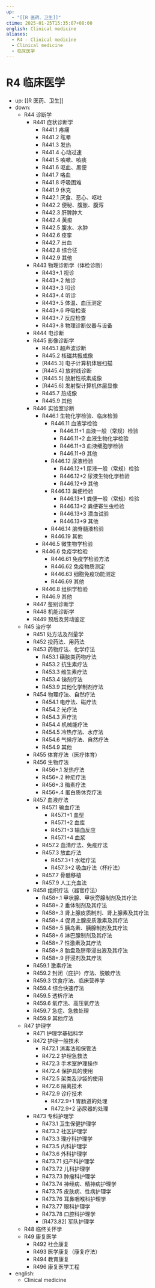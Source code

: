 ```yaml
---
up:
  - "[[R 医药、卫生]]"
ctime: 2025-01-25T15:35:07+08:00
english: Clinical medicine
aliases:
  - R4 - Clinical medicine
  - Clinical medicine
  - 临床医学
---
```


# R4 临床医学

- up: [[R 医药、卫生]]
- down:
	- R44 诊断学
		- R441 症状诊断学
			- R441.1 疼痛
			- R441.2 眩晕
			- R441.3 发热
			- R441.4 心动过速
			- R441.5 咳嗽、咳痰
			- R441.6 呕血、黑便
			- R441.7 咯血
			- R441.8 呼吸困难
			- R441.9 休克
			- R442.1 厌食、恶心、呕吐
			- R442.2 便秘、腹胀、腹泻
			- R442.3 肝脾肿大
			- R442.4 黄疸
			- R442.5 腹水、水肿
			- R442.6 痉挛
			- R442.7 出血
			- R442.8 综合征
			- R442.9 其他
		- R443 物理诊断学（体检诊断）
			- R443+.1 视诊
			- R443+.2 触诊
			- R443+.3 叩诊
			- R443+.4 听诊
			- R443+.5 体温、血压测定
			- R443+.6 呼吸检查
			- R443+.7 反应检查
			- R443+.8 物理诊断仪器与设备
		- R444 电诊断
		- R445 影像诊断学
			- R445.1 超声波诊断
			- R445.2 核磁共振成像
			- [R445.3] 电子计算机体层扫描
			- [R445.4] 放射线诊断
			- [R445.5] 放射性核素成像
			- [R445.6] 发射型计算机体层显像
			- R445.7 热成像
			- R445.9 其他
		- R446 实验室诊断
			- R446.1 生物化学检验、临床检验
				- R446.11 血液学检验
					- R446.11+1 血液一般（常规）检验
					- R446.11+2 血液生物化学检验
					- R446.11+3 血液细胞学检验
					- R446.11+9 其他
				- R446.12 尿液检验
					- R446.12+1 尿液一般（常规）检验
					- R446.12+2 尿液生物化学检验
					- R446.12+9 其他
				- R446.13 粪便检验
					- R446.13+1 粪便一般（常规）检验
					- R446.13+2 粪便寄生虫检验
					- R446.13+3 潜血试验
					- R446.13+9 其他
				- R446.14 脑脊髓液检验
				- R446.19 其他
			- R446.5 微生物学检验
			- R446.6 免疫学检验
				- R446.61 免疫学检验方法
				- R446.62 免疫物质测定
				- R446.63 细胞免疫功能测定
				- R446.69 其他
			- R446.8 组织学检验
			- R446.9 其他
		- R447 鉴别诊断学
		- R448 机能诊断学
		- R449 预后及劳动鉴定
	- R45 治疗学
		- R451 处方法及剂量学
		- R452 投药法、用药法
		- R453 药物疗法、化学疗法
			- R453.1 磺胺类药物疗法
			- R453.2 抗生素疗法
			- R453.3 维生素疗法
			- R453.4 锑剂疗法
			- R453.9 其他化学制剂疗法
		- R454 物理疗法、自然疗法
			- R454.1 电疗法、磁疗法
			- R454.2 光疗法
			- R454.3 声疗法
			- R454.4 机械能疗法
			- R454.5 冷热疗法、水疗法
			- R454.6 气候疗法、自然疗法
			- R454.9 其他
		- R455 体育疗法（医疗体育）
		- R456 生物疗法
			- R456+.1 发热疗法
			- R456+.2 种疟疗法
			- R456+.3 酶素疗法
			- R456+.4 蛋白质休克疗法
		- R457 血液疗法
			- R457.1 输血疗法
				- R457.1+1 血型
				- R457.1+2 血库
				- R457.1+3 输血反应
				- R457.1+4 血浆
			- R457.2 血清疗法、免疫疗法
			- R457.3 放血疗法
				- R457.3+1 水蛭疗法
				- R457.3+2 吸血疗法（杯疗法）
			- R457.7 骨髓移植
			- R457.9 人工充血法
		- R458 组织疗法（器官疗法）
			- R458+.1 甲状腺、甲状旁腺制剂及其疗法
			- R458+.2 垂体制剂及其疗法
			- R458+.3 肾上腺皮质制剂、肾上腺素及其疗法
			- R458+.4 促肾上腺皮质激素及其疗法
			- R458+.5 胰岛素、胰腺制剂及其疗法
			- R458+.6 淋巴腺制剂及其疗法
			- R458+.7 性激素及其疗法
			- R458+.8 胎盘及脐带浸出液及其疗法
			- R458+.9 肝浸剂及其疗法
		- R459.1 激素疗法
		- R459.2 封闭（庇护）疗法、脱敏疗法
		- R459.3 饮食疗法、临床营养学
		- R459.4 综合快速疗法
		- R459.5 透析疗法
		- R459.6 氧疗法、高压氧疗法
		- R459.7 急症、急救处理
		- R459.9 其他疗法
	- R47 护理学
		- R471 护理学基础科学
		- R472 护理一般技术
			- R472.1 消毒法和保管法
			- R472.2 护理急救法
			- R472.3 手术室护理操作
			- R472.4 保护具的使用
			- R472.5 架类及沙袋的使用
			- R472.6 隔离技术
			- R472.9 诊疗技术
				- R472.9+1 胃肠道的处理
				- R472.9+2 泌尿器的处理
		- R473 专科护理学
			- R473.1 卫生保健护理学
			- R473.2 社区护理学
			- R473.3 理疗科护理学
			- R473.5 内科护理学
			- R473.6 外科护理学
			- R473.71 妇产科护理学
			- R473.72 儿科护理学
			- R473.73 肿瘤科护理学
			- R473.74 神经病、精神病护理学
			- R473.75 皮肤病、性病护理学
			- R473.76 耳鼻咽喉科护理学
			- R473.77 眼科护理学
			- R473.78 口腔科护理学
			- [R473.82] 军队护理学
	- R48 临终关怀学
	- R49 康复医学
		- R492 社会康复
		- R493 医学康复（康复疗法）
		- R494 教育康复
		- R496 康复医学工程
- english:
	- Clinical medicine
